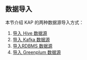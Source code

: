 ## 数据导入

本节介绍 KAP 的两种数据源导入方式：

1. [导入 Hive 数据源](hive_import.cn.md)
2. [导入 Kafka 数据源](kafka_import.cn.md)
3. [导入RDBMS 数据源](rdbms_import.cn.md)
4. [导入 Greenplum 数据源](gp_import.cn.md)

